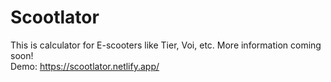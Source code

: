 # Scootlator
This is calculator for E-scooters like Tier, Voi, etc. More information coming soon!
<br/>
Demo: https://scootlator.netlify.app/
